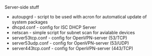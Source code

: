 Server-side stuff
<ul>
  <li>autoupgrd - script to be used with acron for automatical update of system packages</li>
  <li>dhcpd.conf - config for ISC DHCP Server</li>
  <li>netscan - simple script for subnet scan for avialable devices</li>
  <li>server53tcp.conf - config for OpenVPN-server (53/TCP)</li>
  <li>server53udp.conf - config for OpenVPN-server (53/UDP)</li>
  <li>server443tcp.conf - config for OpenVPN-server (443/TCP)</li>
</ul>
